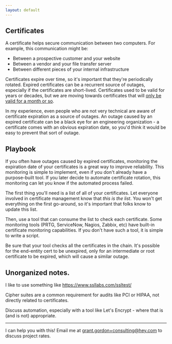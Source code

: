 ```yaml
---
layout: default
---
```


## Certificates

A certificate helps secure communication between two computers. For example, this communication might be:
 - Between a prospective customer and your website
 - Between a vendor and your file transfer server
 - Between different pieces of your internal infrastructure

Certificates expire over time, so it's important that they're periodically rotated. Expired certificates can be a recurrent source of outages, especially if the certificates are short-lived. Certificates used to be valid for years or decades, but we are moving towards certificates that will [only be valid for a month or so](https://www.digicert.com/blog/tls-certificate-lifetimes-will-officially-reduce-to-47-days). 

In my experience, even people who are not very technical are aware of certificate expiration as a source of outages. An outage caused by an expired certificate can be a black eye for an engineering organization - a certificate comes with an obvious expiration date, so you'd think it would be easy to prevent that sort of outage. 

## Playbook

If you often have outages caused by expired certificates, monitoring the expiration date of your certificates is a great way to improve reliability. This monitoring is simple to implement, even if you don't already have a purpose-built tool. If you later decide to automate certificate rotation, this monitoring can let you know if the automated process failed. 

The first thing you'll need is a list of all of your certificates. Let everyone involved in certificate management know that _this is the list_. You won't get everything on the first go-around, so it's important that folks know to update this list.

Then, use a tool that can consume the list to check each certificate. Some monitoring tools (PRTG, ServiceNow, Nagios, Zabbix, etc) have built-in certificate monitoring capabilities. If you don't have such a tool, it is simple to write a script. 

Be sure that your tool checks all the certificates in the chain. It's possible for the end-entity cert to be unexpired, only for an intermediate or root certificate to be expired, which will cause a similar outage. 

## Unorganized notes. 

I like to use something like https://www.ssllabs.com/ssltest/ 

Cipher suites are a common requirement for audits like PCI or HIPAA, not directly related to certificates. 

Discuss automation, especially with a tool like Let's Encrypt - where that is (and is not) appropriate.

---

I can help you with this! Email me at grant.gordon+consulting@hey.com to discuss project rates. 
